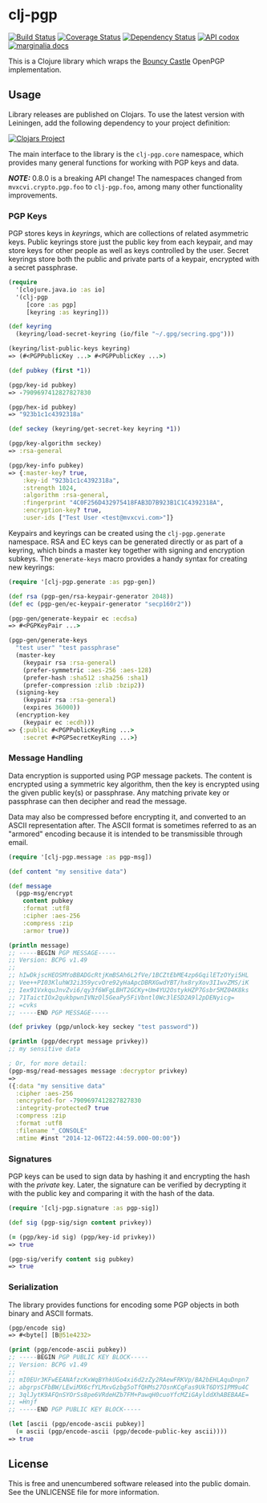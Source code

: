 clj-pgp
=======

[![Build Status](https://travis-ci.org/greglook/clj-pgp.svg?branch=master)](https://travis-ci.org/greglook/clj-pgp)
[![Coverage Status](https://coveralls.io/repos/greglook/clj-pgp/badge.png?branch=master)](https://coveralls.io/r/greglook/clj-pgp?branch=master)
[![Dependency Status](https://www.versioneye.com/user/projects/53718e2314c1589a89000149/badge.png?style=flat)](https://www.versioneye.com/clojure/mvxcvi:clj-pgp)
[![API codox](http://b.repl.ca/v1/doc-API-blue.png)](https://greglook.github.io/clj-pgp/api/)
[![marginalia docs](http://b.repl.ca/v1/doc-marginalia-blue.png)](https://greglook.github.io/clj-pgp/marginalia/toc.html)

This is a Clojure library which wraps the
[Bouncy Castle](http://bouncycastle.org/) OpenPGP implementation.

## Usage

Library releases are published on Clojars. To use the latest version with
Leiningen, add the following dependency to your project definition:

[![Clojars Project](http://clojars.org/mvxcvi/clj-pgp/latest-version.svg)](http://clojars.org/mvxcvi/clj-pgp)

The main interface to the library is the `clj-pgp.core` namespace, which
provides many general functions for working with PGP keys and data.

***NOTE:*** 0.8.0 is a breaking API change! The namespaces changed from
`mvxcvi.crypto.pgp.foo` to `clj-pgp.foo`, among many other functionality
improvements.

### PGP Keys

PGP stores keys in _keyrings_, which are collections of related asymmetric keys.
Public keyrings store just the public key from each keypair, and may store keys
for other people as well as keys controlled by the user. Secret keyrings store
both the public and private parts of a keypair, encrypted with a secret
passphrase.

```clojure
(require
  '[clojure.java.io :as io]
  '(clj-pgp
     [core :as pgp]
     [keyring :as keyring]))

(def keyring
  (keyring/load-secret-keyring (io/file "~/.gpg/secring.gpg")))

(keyring/list-public-keys keyring)
=> (#<PGPPublicKey ...> #<PGPPublicKey ...>)

(def pubkey (first *1))

(pgp/key-id pubkey)
=> -7909697412827827830

(pgp/hex-id pubkey)
=> "923b1c1c4392318a"

(def seckey (keyring/get-secret-key keyring *1))

(pgp/key-algorithm seckey)
=> :rsa-general

(pgp/key-info pubkey)
=> {:master-key? true,
    :key-id "923b1c1c4392318a",
    :strength 1024,
    :algorithm :rsa-general,
    :fingerprint "4C0F256D432975418FAB3D7B923B1C1C4392318A",
    :encryption-key? true,
    :user-ids ["Test User <test@mvxcvi.com>"]}
```

Keypairs and keyrings can be created using the `clj-pgp.generate` namespace.
RSA and EC keys can be generated directly or as part of a keyring, which binds a
master key together with signing and encryption subkeys. The `generate-keys`
macro provides a handy syntax for creating new keyrings:

```clojure
(require '[clj-pgp.generate :as pgp-gen])

(def rsa (pgp-gen/rsa-keypair-generator 2048))
(def ec (pgp-gen/ec-keypair-generator "secp160r2"))

(pgp-gen/generate-keypair ec :ecdsa)
=> #<PGPKeyPair ...>

(pgp-gen/generate-keys
  "test user" "test passphrase"
  (master-key
    (keypair rsa :rsa-general)
    (prefer-symmetric :aes-256 :aes-128)
    (prefer-hash :sha512 :sha256 :sha1)
    (prefer-compression :zlib :bzip2))
  (signing-key
    (keypair rsa :rsa-general)
    (expires 36000))
  (encryption-key
    (keypair ec :ecdh)))
=> {:public #<PGPPublicKeyRing ...>
    :secret #<PGPSecretKeyRing ...>}
```

### Message Handling

Data encryption is supported using PGP message packets. The content is encrypted
using a symmetric key algorithm, then the key is encrypted using the given
public key(s) or passphrase. Any matching private key or passphrase can then
decipher and read the message.

Data may also be compressed before encrypting it, and converted to an ASCII
representation after. The ASCII format is sometimes referred to as an "armored"
encoding because it is intended to be transmissible through email.

```clojure
(require '[clj-pgp.message :as pgp-msg])

(def content "my sensitive data")

(def message
  (pgp-msg/encrypt
    content pubkey
    :format :utf8
    :cipher :aes-256
    :compress :zip
    :armor true))

(println message)
;; -----BEGIN PGP MESSAGE-----
;; Version: BCPG v1.49
;;
;; hIwDkjscHEOSMYoBBADGcRtjKmBSAh6L2fVe/1BCZtEbME4zp6GqilETzOYyi5HL
;; Vee++PI03KluhW32i359ycvOre92yHaApcDBRXGwdYBT/hx8ryXov3I1wvZMS/iK
;; Iex91VxkquJnvZvi6/qy3f6WFgLBHT2GCKy+Um4YU2OstykHZP7Gsbr5MZ04K8ks
;; 71TaictIOx2qukbpwnIVNzOl5GeaPy5FiVbntl0Wc3lESD2A9l2pDENyicg=
;; =cvks
;; -----END PGP MESSAGE-----

(def privkey (pgp/unlock-key seckey "test password"))

(println (pgp/decrypt message privkey))
;; my sensitive data

; Or, for more detail:
(pgp-msg/read-messages message :decryptor privkey)
=>
({:data "my sensitive data"
  :cipher :aes-256
  :encrypted-for -7909697412827827830
  :integrity-protected? true
  :compress :zip
  :format :utf8
  :filename "_CONSOLE"
  :mtime #inst "2014-12-06T22:44:59.000-00:00"})
```

### Signatures

PGP keys can be used to sign data by hashing it and encrypting the hash with the
_private_ key. Later, the signature can be verified by decrypting it with the
public key and comparing it with the hash of the data.

```clojure
(require '[clj-pgp.signature :as pgp-sig])

(def sig (pgp-sig/sign content privkey))

(= (pgp/key-id sig) (pgp/key-id privkey))
=> true

(pgp-sig/verify content sig pubkey)
=> true
```

### Serialization

The library provides functions for encoding some PGP objects in both binary and
ASCII formats.

```clojure
(pgp/encode sig)
=> #<byte[] [B@51e4232>

(print (pgp/encode-ascii pubkey))
;; -----BEGIN PGP PUBLIC KEY BLOCK-----
;; Version: BCPG v1.49
;;
;; mI0EUr3KFwEEANAfzcKxWqBYhkUGo4xi6d2zZy2RAewFRKVp/BA2bEHLAquDnpn7
;; abgrpsCFbBW/LEwiMX6cfYLMxvGzbg5oTfQHMs27OsnKCqFas9UkT6DYS1PM9u4C
;; 3qlJytK9AFQnSYOrSs8pe6VRdeHZb7FM+PawqH0cuoYfcMZiGAylddXhABEBAAE=
;; =Hnjf
;; -----END PGP PUBLIC KEY BLOCK-----

(let [ascii (pgp/encode-ascii pubkey)]
  (= ascii (pgp/encode-ascii (pgp/decode-public-key ascii))))
=> true
```

## License

This is free and unencumbered software released into the public domain.
See the UNLICENSE file for more information.
